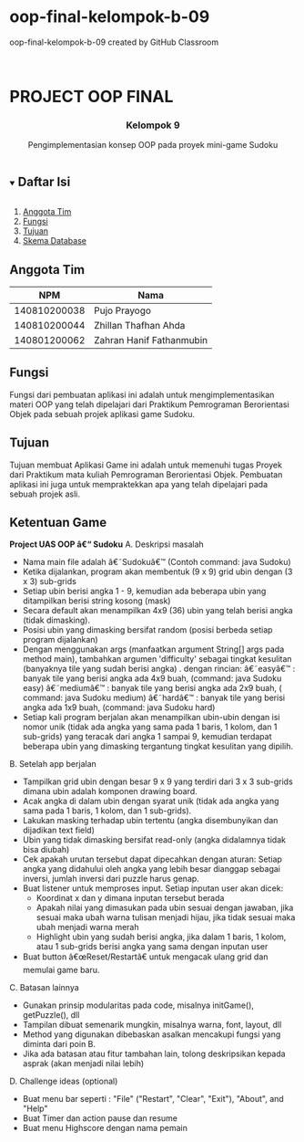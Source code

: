 # oop-final-kelompok-b-09
oop-final-kelompok-b-09 created by GitHub Classroom

<!-- HEADER PROYEK -->
<br />
<p align="center">
  <h1>PROJECT OOP FINAL</h1>
  <h3 align="center">Kelompok 9</h3>
  <p align="center">
    Pengimplementasian konsep OOP pada proyek mini-game Sudoku
  </p>
</p>

<!-- Daftar Isi -->
<details open="open">
  <summary><h2 style="display: inline-block">Daftar Isi</h2></summary>
  <ol>
    <li><a href="#anggota-tim">Anggota Tim</a></li>
    <li><a href="#fungsi">Fungsi</a></li>
    <li><a href="#tujuan">Tujuan</a></li>
    <li><a href="#Ketentuan-Game">Skema Database</a></li>
  </ol>
</details>

<!-- Anggota Tim -->
## Anggota Tim
| NPM           | Nama                       |
| ------------- |----------------------------|
| 140810200038  | Pujo Prayogo               |
| 140810200044  | Zhillan Thafhan Ahda       |
| 140801200062  | Zahran Hanif Fathanmubin   |


## Fungsi
Fungsi dari pembuatan aplikasi ini adalah untuk mengimplementasikan materi OOP yang telah dipelajari dari Praktikum Pemrograman Berorientasi Objek pada sebuah projek aplikasi game Sudoku.


## Tujuan
Tujuan membuat Aplikasi Game ini adalah untuk memenuhi tugas Proyek dari Praktikum mata kuliah Pemrograman Berorientasi Objek. Pembuatan aplikasi ini juga untuk mempraktekkan apa yang telah dipelajari pada sebuah projek asli.


<!-- Skema Database -->
## Ketentuan Game
<strong>Project UAS OOP â€“ Sudoku</strong>
A. Deskripsi masalah
- Nama main file adalah â€˜Sudokuâ€™ (Contoh command: java Sudoku)
- Ketika dijalankan, program akan membentuk (9 x 9) grid ubin dengan (3 x 3) sub-grids
- Setiap ubin berisi angka 1 - 9, kemudian ada beberapa ubin yang ditampilkan berisi string kosong (mask)
- Secara default akan menampilkan 4x9 (36) ubin yang telah berisi angka (tidak dimasking). 
- Posisi ubin yang dimasking bersifat random (posisi berbeda setiap program dijalankan)
- Dengan menggunakan args (manfaatkan argument String[] args pada method main), tambahkan argumen 'difficulty' sebagai tingkat kesulitan (banyaknya tile yang sudah berisi angka) .
dengan rincian:
      â€˜easyâ€™ : banyak tile yang berisi angka ada 4x9 buah, (command: java Sudoku easy)
      â€˜mediumâ€™ : banyak tile yang berisi angka ada 2x9 buah, ( command: java Sudoku medium)
      â€˜hardâ€™ : banyak tile yang berisi angka ada 1x9 buah, (command: java Sudoku hard)
- Setiap kali program berjalan akan menampilkan ubin-ubin dengan isi nomor unik (tidak ada angka yang sama pada 1 baris, 1 kolom, dan 1 sub-grids) yang teracak dari angka 1 sampai 9, kemudian terdapat beberapa ubin yang dimasking tergantung tingkat kesulitan yang dipilih.

B. Setelah app berjalan
- Tampilkan grid ubin dengan besar 9 x 9 yang terdiri dari 3 x 3 sub-grids dimana ubin adalah komponen drawing board.
- Acak angka di dalam ubin dengan syarat unik (tidak ada angka yang sama pada 1 baris, 1 kolom, dan 1 sub-grids).
- Lakukan masking terhadap ubin tertentu (angka disembunyikan dan dijadikan text field)
- Ubin yang tidak dimasking bersifat read-only (angka didalamnya tidak bisa diubah)
- Cek apakah urutan tersebut dapat dipecahkan dengan aturan: Setiap angka yang didahului oleh angka yang lebih besar dianggap sebagai inversi, jumlah inversi dari puzzle harus genap.
- Buat listener untuk memproses input. Setiap inputan user akan dicek:
    - Koordinat x dan y dimana inputan tersebut berada
    - Apakah nilai yang dimasukan pada ubin sesuai dengan jawaban, jika sesuai maka ubah warna tulisan menjadi hijau, jika tidak sesuai maka ubah menjadi warna merah
    - Highlight ubin yang sudah berisi angka, jika dalam 1 baris, 1 kolom, atau 1 sub-grids berisi angka yang sama dengan inputan user
- Buat button â€œReset/Restartâ€ untuk mengacak ulang grid dan memulai game baru.

C. Batasan lainnya
- Gunakan prinsip modularitas pada code, misalnya initGame(), getPuzzle(), dll
- Tampilan dibuat semenarik mungkin, misalnya warna, font, layout, dll
- Method yang digunakan dibebaskan asalkan mencakupi fungsi yang diminta dari poin B.
- Jika ada batasan atau fitur tambahan lain, tolong deskripsikan kepada asprak (akan menjadi nilai lebih) 

D. Challenge ideas (optional)
- Buat menu bar seperti :  "File" ("Restart", "Clear", "Exit"), "About", and "Help"
- Buat Timer dan action pause dan resume
- Buat menu Highscore dengan nama pemain
